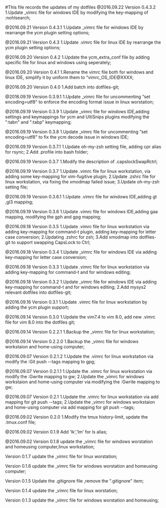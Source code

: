 
#This file records the updates of my dotfiles
@2016.09.22
Version 0.4.3.2
    1.Update _vimrc file for windows IDE by modifying the key-mapping of :nohlsearch;

@2016.09.21
Version 0.4.3.1
    1.Update _vimrc file for windows IDE by rearrange the ycm plugin setting options;

@2016.09.21
Version 0.4.3
    1.Update .vimrc file for linux IDE by rearrange the ycm plugin setting options;

@2016.09.20
Version 0.4.2
    1.Update the ycm_extra_conf file by adding specific file for linux and windows using seperately;

@2016.09.20
Version 0.4.1
    1.Rename the vimrc file both for windows and linux IDE, simplify it by uniform them to “vimrc_OS_IDE@XXXX;

@2016.09.20
Version 0.4.0
    1.Add batch into dotfiles-git;

@2016.09.19
Version 0.3.9.1
    1.Update _vimrc file for uncommenting “set encoding=utf8" to enforce the encoding format issue in linux worstation;

@2016.09.19
Version 0.3.9
    1.Update _vimrc file for windows IDE,adding settings and keymappings for ycm and UltiSnips plugins
      modifying the ":tabn" and  ":tabp" keymapping;

@2016.09.19
Version 0.3.8
    1.Update _vimrc file for uncommenting “set encoding=utf8" to fix the ycm decode issue in windows IDE;

@2016.09.19
Version 0.3.7.1
    1.Update oh-my-zsh setting file, adding cpr alias for rsync;
    2.Add .profile into bash folder;

@2016.09.19
Version 0.3.7
    1.Modify the description of .capslockSwapRctrl;

@2016.09.19
Version 0.3.7
    1.Update .vimrc file for linux workstation, via adding some key-mapping for vim-fugitive plugin;
    2.Update .zshrc file for linux workstation, via fixing the xmodmap failed issue;
    3.Update oh-my-zsh setting file;

@2016.09.19
Version 0.3.6.1
    1.Update .vimrc file for windows IDE,adding <Leader>gt ,<Leader>gl3 mapping;

@2016.09.19
Version 0.3.6
    1.Update .vimrc file for windows IDE,adding <Leader>gaa mapping, modifying the <Leader>gph and <Leader>gpg mapping;

@2016.09.18
Version 0.3.5
    1.Update .vimrc file for linux workstation via adding key-mapping for command-t plugin,
      adding key-mapping for letter case conversion;
    2.Updating .zshrc for zsh;
    3.Add xmodmap into dotfiles-git to support swapping CapsLock to Ctrl;

@2016.09.18
Version 0.3.4
    1.Update _vimrc file for windows IDE via adding key-mapping for letter case conversion;

@2016.09.18
Version 0.3.3
    1.Update .vimrc file for linux workstation via adding key-mapping for command-t and for windows editing;

@2016.09.18
Version 0.3.2
    1.Update _vimrc file for windows IDE via adding key-mapping for command-t and for windows editing;
    2.Add mysys2 relevant dotfiles into dotfiles-git;

@2016.09.16
Version 0.3.1
    1.Update .vimrc file for linux workstation by adding the ycm plugin support;

@2016.09.14
Version 0.3.0
    1.Update the vim7.4 to vim 8.0, add new .vimrc file for vim 8.0 into the dotfiles git;

@2016.09.14
Version 0.2.2.1
    1.Backup the _vimrc file for linux workstation; 

@2016.09.14
Version 0.2.2.0
    1.Backup the _vimrc file for windows workstaion and home-using computer; 

@2016.09.07
Version 0.2.1.2
    1.Update the .vimrc for linux workstation via modify the :Git push --tags mapping to <Leader>gpg;

@2016.09.07
Version 0.2.1.1
    1.Update the .vimrc for linux workstation via modify the :Gwrite mapping to <Leader>gw; 
    2.Update the _vimrc for windows workstaion and home-using computer via modifying the :Gwrite mapping to <Leader>gw; 

@2016.09.07
Version 0.2.1
    1.Update the .vimrc for linux workstation via add mapping for git push --tags; 
    2.Update the _vimrc for windows workstaion and home-using computer via add mapping for git push --tags; 

@2016.09.02
Version 0.2.0
    1.Modify the tmux history-limit, update the .tmux.conf file; 

@2016.09.02
Version 0.1.9
    Add 'lk','lm' for ls alias; 

@2016.09.02
Version 0.1.8
    update the _vimrc file for windows worstation and homeusing computer,linux workstation;

Version 0.1.7
    update the _vimrc file for linux worstation;

Version 0.1.6
    update the _vimrc file for windows worstation and homeusing computer;

Version 0.1.5
    Update the .gitignore file ,remove the ".gitignore" item;

Version 0.1.4
update the _vimrc file for linux worstation;

Version 0.1.3
    update the _vimrc file for windows worstation and homeusing;
